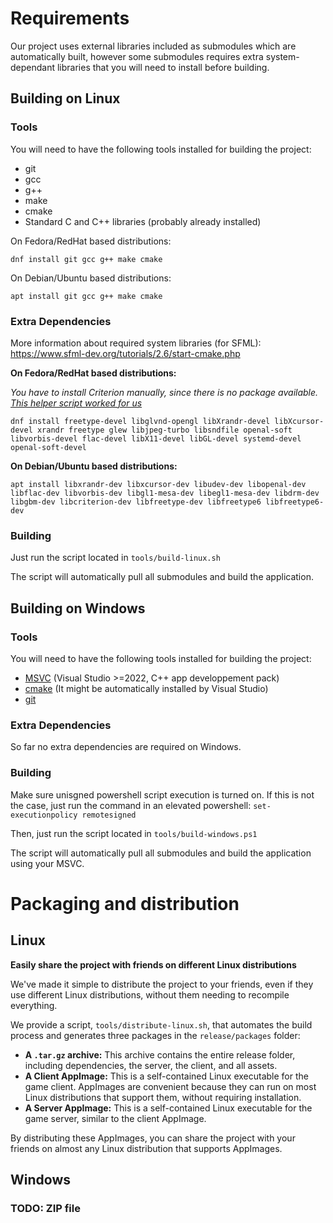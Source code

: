 # Requirements

Our project uses external libraries included as submodules which are automatically built, however some submodules requires extra system-dependant libraries that you will need to install before building.

## Building on Linux

### Tools

You will need to have the following tools installed for building the project:

-   git
-   gcc
-   g++
-   make
-   cmake
-   Standard C and C++ libraries (probably already installed)

On Fedora/RedHat based distributions:

```
dnf install git gcc g++ make cmake
```

On Debian/Ubuntu based distributions:

```
apt install git gcc g++ make cmake
```

### Extra Dependencies
More information about required system libraries (for SFML): https://www.sfml-dev.org/tutorials/2.6/start-cmake.php

**On Fedora/RedHat based distributions:**

_You have to install Criterion manually, since there is no package available. [This helper script worked for us](https://gist.github.com/Thibb1/065786184253d8e553efe7122ee82e82)_

```
dnf install freetype-devel libglvnd-opengl libXrandr-devel libXcursor-devel xrandr freetype glew libjpeg-turbo libsndfile openal-soft libvorbis-devel flac-devel libX11-devel libGL-devel systemd-devel openal-soft-devel
```

**On Debian/Ubuntu based distributions:**

```
apt install libxrandr-dev libxcursor-dev libudev-dev libopenal-dev libflac-dev libvorbis-dev libgl1-mesa-dev libegl1-mesa-dev libdrm-dev libgbm-dev libcriterion-dev libfreetype-dev libfreetype6 libfreetype6-dev
```

### Building

Just run the script located in `tools/build-linux.sh`

The script will automatically pull all submodules and build the application.

## Building on Windows

### Tools

You will need to have the following tools installed for building the project:

-   [MSVC](https://visualstudio.microsoft.com/fr/downloads/) (Visual Studio >=2022, C++ app developpement pack)
-   [cmake](https://cmake.org/download/) (It might be automatically installed by Visual Studio)
-   [git](https://git-scm.com/downloads/win)

### Extra Dependencies

So far no extra dependencies are required on Windows.

### Building

Make sure unisgned powershell script execution is turned on.
If this is not the case, just run the command in an elevated powershell: `set-executionpolicy remotesigned`

Then, just run the script located in `tools/build-windows.ps1`

The script will automatically pull all submodules and build the application using your MSVC.


# Packaging and distribution

## Linux

**Easily share the project with friends on different Linux distributions**

We've made it simple to distribute the project to your friends, even if they use different Linux distributions, without them needing to recompile everything.

We provide a script, `tools/distribute-linux.sh`, that automates the build process and generates three packages in the `release/packages` folder:

- **A `.tar.gz` archive:** This archive contains the entire release folder, including dependencies, the server, the client, and all assets.
- **A Client AppImage:** This is a self-contained Linux executable for the game client. AppImages are convenient because they can run on most Linux distributions that support them, without requiring installation.
- **A Server AppImage:** This is a self-contained Linux executable for the game server, similar to the client AppImage.

By distributing these AppImages, you can share the project with your friends on almost any Linux distribution that supports AppImages.

## Windows

### TODO: ZIP file